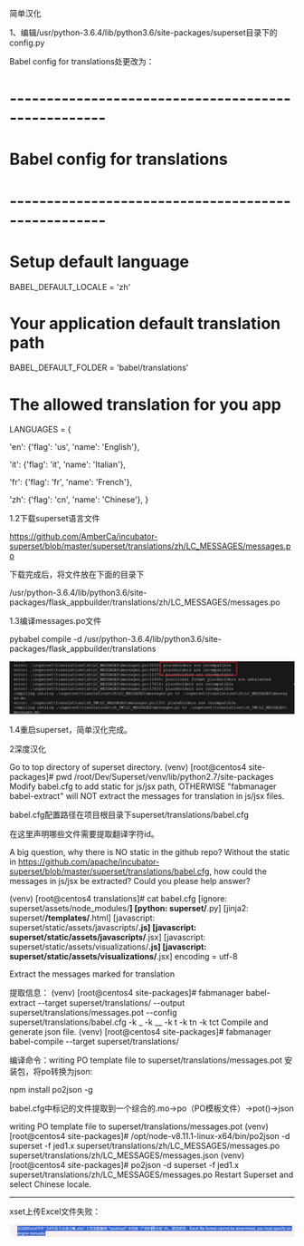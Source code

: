 简单汉化

1、编辑/usr/python-3.6.4/lib/python3.6/site-packages/superset目录下的config.py

Babel config for translations处更改为：

# ---------------------------------------------------

# Babel config for translations

# ---------------------------------------------------

# Setup default language

BABEL_DEFAULT_LOCALE = 'zh'

# Your application default translation path

BABEL_DEFAULT_FOLDER = 'babel/translations'

# The allowed translation for you app

LANGUAGES = {

'en': {'flag': 'us', 'name': 'English'},

'it': {'flag': 'it', 'name': 'Italian'},

'fr': {'flag': 'fr', 'name': 'French'},

'zh': {'flag': 'cn', 'name': 'Chinese'},
}

1.2下载superset语言文件

https://github.com/AmberCa/incubator-superset/blob/master/superset/translations/zh/LC_MESSAGES/messages.po

下载完成后，将文件放在下面的目录下

/usr/python-3.6.4/lib/python3.6/site-packages/flask_appbuilder/translations/zh/LC_MESSAGES/messages.po

1.3编译messages.po文件

pybabel compile -d /usr/python-3.6.4/lib/python3.6/site-packages/flask_appbuilder/translations

![1717651831777](images/xset汉化/1717651831777.png)

1.4重启superset，简单汉化完成。

2深度汉化

Go to top directory of superset directory.
(venv) [root@centos4 site-packages]# pwd
/root/Dev/Superset/venv/lib/python2.7/site-packages
Modify babel.cfg to add static for js/jsx path, OTHERWISE "fabmanager babel-extract" will NOT extract the messages for translation in js/jsx files.

babel.cfg配置路径在项目根目录下superset/translations/babel.cfg

在这里声明哪些文件需要提取翻译字符id。

A big question, why there is NO static in the github repo?
Without the static in https://github.com/apache/incubator-superset/blob/master/superset/translations/babel.cfg, how could the messages in js/jsx be extracted?
Could you please help answer?

(venv) [root@centos4 translations]# cat babel.cfg
[ignore: superset/assets/node_modules/**]
[python: superset/**.py]
[jinja2: superset/**/templates/**.html]
[javascript: superset/static/assets/javascripts/**.js]
[javascript: superset/static/assets/javascripts/**.jsx]
[javascript: superset/static/assets/visualizations/**.js]
[javascript: superset/static/assets/visualizations/**.jsx]
encoding = utf-8

Extract the messages marked for translation

提取信息：
(venv) [root@centos4 site-packages]# fabmanager babel-extract --target superset/translations/ --output superset/translations/messages.pot --config superset/translations/babel.cfg -k _ -k __ -k t -k tn -k tct
Compile and generate json file.
(venv) [root@centos4 site-packages]# fabmanager babel-compile --target superset/translations/

编译命令：writing PO template file to superset/translations/messages.pot
安装包，将po转换为json:

npm install po2json -g

babel.cfg中标记的文件提取到一个综合的.mo->po（PO模板文件）->pot()->json

writing PO template file to superset/translations/messages.pot
(venv) [root@centos4 site-packages]# /opt/node-v8.11.1-linux-x64/bin/po2json -d superset -f jed1.x superset/translations/zh/LC_MESSAGES/messages.po superset/translations/zh/LC_MESSAGES/messages.json
(venv) [root@centos4 site-packages]# po2json -d superset -f jed1.x superset/translations/zh/LC_MESSAGES/messages.po
Restart Superset and select Chinese locale.


---

xset上传Excel文件失败：

![1717668642303](images/xset汉化/1717668642303.png)
